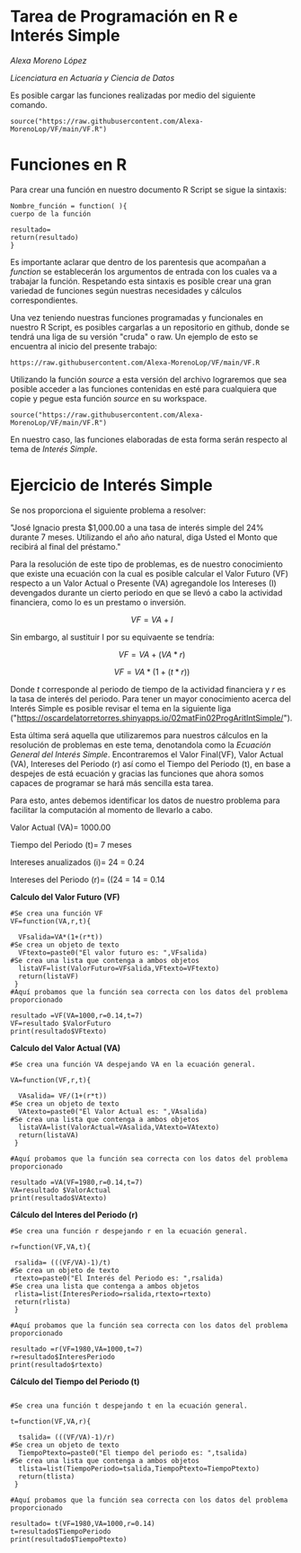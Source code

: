 # Tarea de Programación en R e Interés Simple

*Alexa Moreno López*

*Licenciatura en Actuaría y Ciencia de Datos*


Es posible cargar las funciones realizadas por medio del siguiente comando.
```{r}
source("https://raw.githubusercontent.com/Alexa-MorenoLop/VF/main/VF.R")
```

# Funciones en R
Para crear una función en nuestro documento R Script se sigue la sintaxis:

```
Nombre_función = function( ){
cuerpo de la función

resultado=
return(resultado)
}
```
Es importante aclarar que dentro de los parentesis que acompañan a *function* se establecerán los argumentos de entrada con los cuales va a trabajar la función.
Respetando esta sintaxis es posible crear una gran variedad de funciones según nuestras necesidades y cálculos correspondientes.

Una vez teniendo nuestras funciones programadas y funcionales en nuestro R Script, es posibles cargarlas a un repositorio en github, donde se tendrá una liga de su versión "cruda" o raw. Un ejemplo de esto se encuentra al inicio del presente trabajo:
```{r}
https://raw.githubusercontent.com/Alexa-MorenoLop/VF/main/VF.R
```
Utilizando la función *source* a esta versión del archivo lograremos que sea posible acceder a las funciones contenidas en esté para cualquiera que copie y pegue esta función *source* en su workspace.
```{r}
source("https://raw.githubusercontent.com/Alexa-MorenoLop/VF/main/VF.R")
```

En nuestro caso, las funciones elaboradas de esta forma serán respecto al tema de *Interés Simple*.

# Ejercicio de Interés Simple

Se nos proporciona el siguiente problema a resolver:

"José Ignacio presta $1,000.00 a una tasa de interés simple del 24% durante 7 meses. Utilizando el año año natural, diga Usted el Monto que recibirá al final del préstamo."

Para la resolución de este tipo de problemas, es de nuestro conocimiento que existe una ecuación con la cual es posible calcular el Valor Futuro (VF) respecto a un Valor Actual o Presente (VA) agregandole los Intereses (I) devengados durante un cierto periodo en que se llevó a cabo la actividad financiera, como lo es un prestamo o inversión.

$$VF=VA+I$$

Sin embargo, al sustituir I por su equivaente se tendría:

$$VF=VA +(VA*r)$$

$$VF=VA*(1+(t*r))$$

Donde *t* corresponde al periodo de tiempo de la actividad financiera y *r* es la tasa de interés del periodo. Para tener un mayor conocimiento acerca del Interés Simple es posible revisar el tema en la siguiente liga ("https://oscardelatorretorres.shinyapps.io/02matFin02ProgAritIntSimple/").

Esta última será aquella que utilizaremos para nuestros cálculos en la resolución de problemas en este tema, denotandola como la *Ecuación General del Interés Simple*.
Encontraremos el Valor Final(VF), Valor Actual (VA), Intereses del Periodo (r) así como el Tiempo del Periodo (t), en base a despejes de está ecuación y gracias las funciones que ahora somos capaces de programar se hará más sencilla esta tarea.

Para esto, antes debemos identificar los datos de nuestro problema para facilitar la computación al momento de llevarlo a cabo.

Valor Actual (VA)= $1000.00$

Tiempo del Periodo (t)= 7 meses

Intereses anualizados (i)= $24%$ = $0.24$

Intereses del Periodo (r)= $((24%/7)*12 meses)$ = $14%$ = $0.14$


**Calculo del Valor Futuro (VF)**
```{r}
#Se crea una función VF 
VF=function(VA,r,t){
  
  VFsalida=VA*(1+(r*t))
#Se crea un objeto de texto 
  VFtexto=paste0("El valor futuro es: ",VFsalida)
#Se crea una lista que contenga a ambos objetos
  listaVF=list(ValorFuturo=VFsalida,VFtexto=VFtexto)
  return(listaVF)
 }
#Aquí probamos que la función sea correcta con los datos del problema proporcionado

resultado =VF(VA=1000,r=0.14,t=7)
VF=resultado $ValorFuturo
print(resultado$VFtexto)
```

**Calculo del Valor Actual (VA)**
```{r}
#Se crea una función VA despejando VA en la ecuación general.

VA=function(VF,r,t){
  
  VAsalida= VF/(1+(r*t))
#Se crea un objeto de texto 
  VAtexto=paste0("El Valor Actual es: ",VAsalida)
#Se crea una lista que contenga a ambos objetos
  listaVA=list(ValorActual=VAsalida,VAtexto=VAtexto)
  return(listaVA)
 }

#Aquí probamos que la función sea correcta con los datos del problema proporcionado

resultado =VA(VF=1980,r=0.14,t=7)
VA=resultado $ValorActual
print(resultado$VAtexto)
```

**Cálculo del Interes del Periodo (r)**
```{r}
#Se crea una función r despejando r en la ecuación general.

r=function(VF,VA,t){
  
 rsalida= (((VF/VA)-1)/t)
#Se crea un objeto de texto 
 rtexto=paste0("El Interés del Periodo es: ",rsalida)
#Se crea una lista que contenga a ambos objetos
 rlista=list(InteresPeriodo=rsalida,rtexto=rtexto)
 return(rlista)
 }

#Aquí probamos que la función sea correcta con los datos del problema proporcionado

resultado =r(VF=1980,VA=1000,t=7)
r=resultado$InteresPeriodo
print(resultado$rtexto)
```

**Cálculo del Tiempo del Periodo (t)**
```{r}

#Se crea una función t despejando t en la ecuación general.

t=function(VF,VA,r){
  
  tsalida= (((VF/VA)-1)/r)
#Se crea un objeto de texto 
  TiempoPtexto=paste0("El tiempo del periodo es: ",tsalida)
#Se crea una lista que contenga a ambos objetos
  tlista=list(TiempoPeriodo=tsalida,TiempoPtexto=TiempoPtexto)
  return(tlista)
 }
 
#Aquí probamos que la función sea correcta con los datos del problema proporcionado

resultado= t(VF=1980,VA=1000,r=0.14)
t=resultado$TiempoPeriodo
print(resultado$TiempoPtexto)
```



